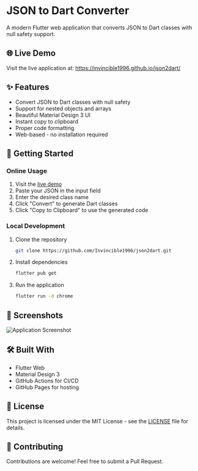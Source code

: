 # JSON to Dart Converter

A modern Flutter web application that converts JSON to Dart classes with null safety support.

## 🌐 Live Demo
Visit the live application at: https://invincible1996.github.io/json2dart/

## ✨ Features
- Convert JSON to Dart classes with null safety
- Support for nested objects and arrays
- Beautiful Material Design 3 UI
- Instant copy to clipboard
- Proper code formatting
- Web-based - no installation required

## 🚀 Getting Started

### Online Usage
1. Visit the [live demo](https://invincible1996.github.io/json2dart/)
2. Paste your JSON in the input field
3. Enter the desired class name
4. Click "Convert" to generate Dart classes
5. Click "Copy to Clipboard" to use the generated code

### Local Development
1. Clone the repository
   ```bash
   git clone https://github.com/Invincible1996/json2dart.git
   ```
2. Install dependencies
   ```bash
   flutter pub get
   ```
3. Run the application
   ```bash
   flutter run -d chrome
   ```

## 📸 Screenshots
![Application Screenshot](https://user-images.githubusercontent.com/22675676/133562214-51beb732-122c-4da3-9417-731d3dc9770f.png)

## 🛠️ Built With
- Flutter Web
- Material Design 3
- GitHub Actions for CI/CD
- GitHub Pages for hosting

## 📄 License
This project is licensed under the MIT License - see the [LICENSE](LICENSE) file for details.

## 🤝 Contributing
Contributions are welcome! Feel free to submit a Pull Request.
